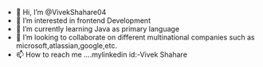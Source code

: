 - 👋 Hi, I’m @VivekShahare04
- 👀 I’m interested in frontend Development
- 🌱 I’m currently learning Java as primary language
- 💞️ I’m looking to collaborate on different multinational companies such as microsoft,atlassian,google,etc.
- 📫 How to reach me ....mylinkedin id:-Vivek Shahare

<!---
VivekShahare04/VivekShahare04 is a ✨ special ✨ repository because its `README.md` (this file) appears on your GitHub profile.
You can click the Preview link to take a look at your changes.
--->
